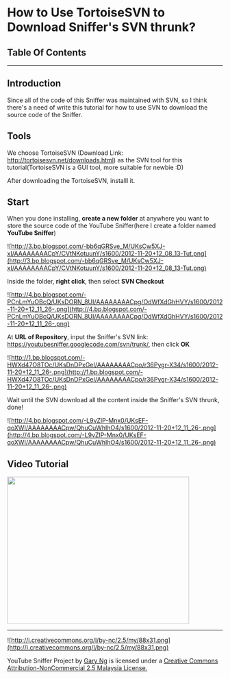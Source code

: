 # **How to Use TortoiseSVN to Download Sniffer's SVN thrunk?** #
## Table Of Contents ##


---


## Introduction ##

Since all of the code of this Sniffer was maintained with SVN, so I think there's a need of write this tutorial for how to use SVN to download the source code of the Sniffer.

## Tools ##
We choose TortoiseSVN (Download Link: http://tortoisesvn.net/downloads.html) as the SVN tool for this tutorial(TortoiseSVN is a GUI tool, more suitable for newbie :D)

After downloading the TortoiseSVN, installl it.

## Start ##
When you done installing, **create a new folder** at anywhere you want to store the source code of the YouTube Sniffer(here I create a folder named **YouTube Sniffer**)

![http://3.bp.blogspot.com/-bb6qGRSve_M/UKsCw5XJ-xI/AAAAAAAACpY/CVtNKotuunY/s1600/2012-11-20+12_08_13-Tut.png](http://3.bp.blogspot.com/-bb6qGRSve_M/UKsCw5XJ-xI/AAAAAAAACpY/CVtNKotuunY/s1600/2012-11-20+12_08_13-Tut.png)

Inside the folder, **right click**, then select **SVN Checkout**

![http://4.bp.blogspot.com/-PCnLmYuOBcQ/UKsDORN_8UI/AAAAAAAACpg/OdWfXdGhHVY/s1600/2012-11-20+12_11_26-.png](http://4.bp.blogspot.com/-PCnLmYuOBcQ/UKsDORN_8UI/AAAAAAAACpg/OdWfXdGhHVY/s1600/2012-11-20+12_11_26-.png)

At **URL of Repository**, input the Sniffer's SVN link: https://youtubesniffer.googlecode.com/svn/trunk/, then click **OK**

![http://1.bp.blogspot.com/-HWXd47O8TOc/UKsDnDPxGeI/AAAAAAAACpo/r36Pygr-X34/s1600/2012-11-20+12_11_26-.png](http://1.bp.blogspot.com/-HWXd47O8TOc/UKsDnDPxGeI/AAAAAAAACpo/r36Pygr-X34/s1600/2012-11-20+12_11_26-.png)

Wait until the SVN download all the content inside the Sniffer's SVN thrunk, done!

![http://4.bp.blogspot.com/-L9vZlP-Mnx0/UKsEF-qoXWI/AAAAAAAACpw/QhuCuWhIhO4/s1600/2012-11-20+12_11_26-.png](http://4.bp.blogspot.com/-L9vZlP-Mnx0/UKsEF-qoXWI/AAAAAAAACpw/QhuCuWhIhO4/s1600/2012-11-20+12_11_26-.png)

## Video Tutorial ##
<a href='http://www.youtube.com/watch?feature=player_embedded&v=p2psSfB3_Zs' target='_blank'><img src='http://img.youtube.com/vi/p2psSfB3_Zs/0.jpg' width='425' height=344 /></a>


---

![http://i.creativecommons.org/l/by-nc/2.5/my/88x31.png](http://i.creativecommons.org/l/by-nc/2.5/my/88x31.png)

YouTube Sniffer Project by [Gary Ng](http://garyngzhongbo.blogspot.com/) is licensed under a [Creative Commons Attribution-NonCommercial 2.5 Malaysia License.](http://creativecommons.org/licenses/by-nc/2.5/my/deed.en_US)